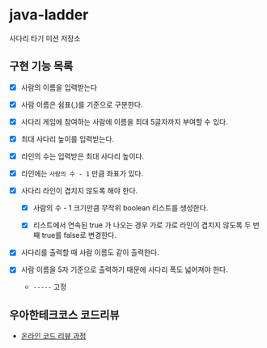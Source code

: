 # java-ladder

사다리 타기 미션 저장소

## 구현 기능 목록

- [x] 사람의 이름을 입력받는다
- [x] 사람 이름은 쉼표(,)를 기준으로 구분한다.
- [x] 사다리 게임에 참여하는 사람에 이름을 최대 5글자까지 부여할 수 있다.


- [x] 최대 사다리 높이를 입력받는다.
- [x] 라인의 수는 입력받은 최대 사다리 높이다.
- [x] 라인에는 `사람의 수 - 1` 만큼 좌표가 있다.
- [x] 사다리 라인이 겹치지 않도록 해야 한다.
    - [x] 사람의 수 - 1 크기만큼 무작위 boolean 리스트를 생성한다.
    - [x] 리스트에서 연속된 true 가 나오는 경우 가로 가로 라인이 겹치지 않도록 두 번째 true를 false로 변경한다.


- [x] 사다리를 출력할 때 사람 이름도 같이 출력한다.
- [x] 사람 이름을 5자 기준으로 출력하기 때문에 사다리 폭도 넓어져야 한다.
    - `-----` 고정

## 우아한테크코스 코드리뷰

- [온라인 코드 리뷰 과정](https://github.com/woowacourse/woowacourse-docs/blob/master/maincourse/README.md)
